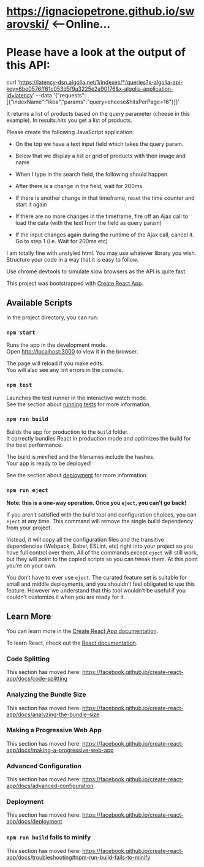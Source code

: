 #   https://ignaciopetrone.github.io/swarovski/  <--Online...
#   Please have a look at the output of this API:

 

curl 'https://latency-dsn.algolia.net/1/indexes/*/queries?x-algolia-api-key=6be0576ff61c053d5f9a3225e2a90f76&x-algolia-application-id=latency' --data '{"requests":[{"indexName":"ikea","params":"query=cheese&hitsPerPage=16"}]}'

 

It returns a list of products based on the query parameter (cheese in this example). In results.hits you get a list of products.

 

Please create the following JavaScript application:

 

* On the top we have a text input field which takes the query param.

* Below that we display a list or grid of products with their image and name

* When I type in the search field, the following should happen

* After there is a change in the field, wait for 200ms

* If there is another change in that timeframe, reset the time counter and start it again

* If there are no more changes in the timeframe, fire off an Ajax call to load the data (with the text from the field as query param)

* If the input changes again during the runtime of the Ajax call, cancel it. Go to step 1 (i.e. Wait for 200ms etc)

 

I am totally fine with unstyled html. You may use whatever library you wish. Structure your code in a way that it is easy to follow.

 

Use chrome devtools to simulate slow browsers as the API is quite fast.

This project was bootstrapped with [Create React App](https://github.com/facebook/create-react-app).

## Available Scripts

In the project directory, you can run:

### `npm start`

Runs the app in the development mode.<br>
Open [http://localhost:3000](http://localhost:3000) to view it in the browser.

The page will reload if you make edits.<br>
You will also see any lint errors in the console.

### `npm test`

Launches the test runner in the interactive watch mode.<br>
See the section about [running tests](https://facebook.github.io/create-react-app/docs/running-tests) for more information.

### `npm run build`

Builds the app for production to the `build` folder.<br>
It correctly bundles React in production mode and optimizes the build for the best performance.

The build is minified and the filenames include the hashes.<br>
Your app is ready to be deployed!

See the section about [deployment](https://facebook.github.io/create-react-app/docs/deployment) for more information.

### `npm run eject`

**Note: this is a one-way operation. Once you `eject`, you can’t go back!**

If you aren’t satisfied with the build tool and configuration choices, you can `eject` at any time. This command will remove the single build dependency from your project.

Instead, it will copy all the configuration files and the transitive dependencies (Webpack, Babel, ESLint, etc) right into your project so you have full control over them. All of the commands except `eject` will still work, but they will point to the copied scripts so you can tweak them. At this point you’re on your own.

You don’t have to ever use `eject`. The curated feature set is suitable for small and middle deployments, and you shouldn’t feel obligated to use this feature. However we understand that this tool wouldn’t be useful if you couldn’t customize it when you are ready for it.

## Learn More

You can learn more in the [Create React App documentation](https://facebook.github.io/create-react-app/docs/getting-started).

To learn React, check out the [React documentation](https://reactjs.org/).

### Code Splitting

This section has moved here: https://facebook.github.io/create-react-app/docs/code-splitting

### Analyzing the Bundle Size

This section has moved here: https://facebook.github.io/create-react-app/docs/analyzing-the-bundle-size

### Making a Progressive Web App

This section has moved here: https://facebook.github.io/create-react-app/docs/making-a-progressive-web-app

### Advanced Configuration

This section has moved here: https://facebook.github.io/create-react-app/docs/advanced-configuration

### Deployment

This section has moved here: https://facebook.github.io/create-react-app/docs/deployment

### `npm run build` fails to minify

This section has moved here: https://facebook.github.io/create-react-app/docs/troubleshooting#npm-run-build-fails-to-minify

